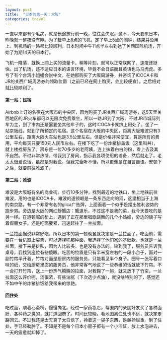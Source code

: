 ```yaml
---
layout: post
title:  "日本的第一天：大阪"
categories: travel
---
```

一直以来都有个毛病，就是长途旅行前一晚，往往会失眠。这不，今天要来日本，昨晚就一整夜没有睡。为了赶早上8点的飞机，定了早上5点的闹钟，结果并没用上。到机场的一路都比较顺利，日本时间中午11点半左右到达了关西国际机场，开始了为期14天的日本行。

飞机一降落，就换上网上买的流量卡。稍等片刻，就可以正常联网了，速度还挺快。出了机场，还不适应日本的语言环境，毕竟不会日语而且英语也马马虎虎。多亏了有个台湾小姐姐会说中文，在她那购买了大阪周游券，并咨询了ICOCA卡和JR的关西广域周游券的领取位置（之前已经在网上购买，会比较便宜）。之后相对就比较顺利了。

#### 第一站：民宿

Airbnb上订的名宿在大阪市的中央区，因为购买了JR关西广域周游券，这5天里关西地区的JR火车都可以无限次免费乘坐，所以一路JR到了大阪。不过JR市城际列车为主，到了市内还是需要坐其他车子的，这时ICOCA卡就排上用处了。坐了一站京阪线，就到了所预定的名宿。这个名宿在大阪的中央区，距离大阪难波只有3公里左右，距离大阪火车站也是3.5公里左右。但是价格非常便宜，算是所有的费用，平均每天只要150元人民币左右。在楼下吃了一份炸猪排盖饭（这里叫丼），就上楼找房东了。房东是一位70多岁的老阿姨，连上抹着白白的粉，看上去及其不自然。不过非常热情，带我到了房间，指示我各项使用的设备，然后就走了。老太太很爱说话，虽然是对我说，但我完全听不懂，所以更像是在自言自语。安顿下之后，就要前往难波了。

#### 第二站：难波

难波是大阪城有名的商业街。步行10多分钟，找到最近的地铁口，坐上地铁前往难波，用的也是ICOCA卡。难波的道顿崛是一条东西走向的河，这里相当于上海的南京路，有一个非常有名的glica广告牌，上面画着一个似乎是摆出胜利姿势的跑步男。旁边是大阪的网红螃蟹店：蟹道乐，不过这不是我的菜，我今天要吃的是另一样。在道顿崛的桥上，遇到了正在那里唱歌跳舞的几个小姑娘，旁边的旗子写着假面女子。还是吃面要紧，迅速赶往了一兰拉面。

一兰拉面据说非常好吃，所以日本的第一顿晚餐就决定是一兰拉面了。吃面前，需要在一台机器上买票，可以选择吃那种面，我选择了他们家的基础款，也就是一兰拉面。接下来是排队，因为人比较多，也是没有办法的。轮到我了，服务员告诉我桌号，我找到座位有些傻眼。吃面的位置是只有半米宽左右的一段小台子，面对一副竹帘半开着，竹帘对面是厨房内的服务员，只能看见半个身子。圈号一张写着口味的纸，交给厨房里面的服务员，他非常客气地说了一些恭维的话就放下竹帘。不一会打开竹帘，送上一份热气腾腾的拉面，对我鞠了一躬，就又放下了竹帘。一兰拉面这么评价呢，汤很浓，有些油腻（下次选少点油），就没啥特别的了，感觉还不如中午的炸猪排饭给我带来的惊艳。

#### 回住处

吃过面，顺着心斋桥，慢慢向北。经过一家药妆店，帮国内的亲朋好友买了各种面膜、各种药之类的，就打道回府了。时间比较晚，看地图离住处也不远，就决定走路回去。不过我还是太天真了太自信了，拎着这一袋子东西，是越拎越重。到了住处，手已经勒肿了。不知是不是每个日本小房子都有一个小浴缸，放上水泡进去，一天的疲惫就卸掉了。

